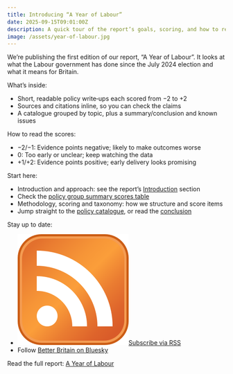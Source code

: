 ```yaml
---
title: Introducing “A Year of Labour”
date: 2025-09-15T09:01:00Z
description: A quick tour of the report’s goals, scoring, and how to read it.
image: /assets/year-of-labour.jpg
---
```


We’re publishing the first edition of our report, “A Year of Labour”. It looks at what the Labour government has done since the July 2024 election and what it means for Britain.

What’s inside:

- Short, readable policy write‑ups each scored from −2 to +2
- Sources and citations inline, so you can check the claims
- A catalogue grouped by topic, plus a summary/conclusion and known issues

How to read the scores:

- −2/−1: Evidence points negative; likely to make outcomes worse
- 0: Too early or unclear; keep watching the data
- +1/+2: Evidence points positive; early delivery looks promising

Start here:

- Introduction and approach: see the report’s [Introduction](../year-of-labour.html#introduction) section
- Check the [policy group summary scores table](../year-of-labour.html#score-summary)
- Methodology, scoring and taxonomy: how we structure and score items
- Jump straight to the [policy catalogue](../year-of-labour.html#21-energy-climate-and-nuclear), or read the [conclusion](../year-of-labour.html#30-conclusions)

Stay up to date:

- <a class="rss-link" href="/feed.xml"><img class="rss-icon" src="/assets/rss.png" alt="RSS">Subscribe via RSS</a>
- Follow <a href="https://bsky.app/profile/betterbritain.bsky.social" target="_blank" rel="noopener">Better Britain on Bluesky</a>

Read the full report: <a href="/year-of-labour.html">A Year of Labour</a>


